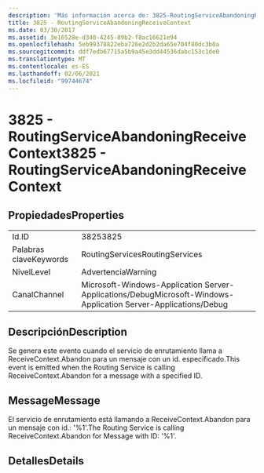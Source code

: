 ```yaml
---
description: 'Más información acerca de: 3825-RoutingServiceAbandoningReceiveContext'
title: 3825 - RoutingServiceAbandoningReceiveContext
ms.date: 03/30/2017
ms.assetid: 3e16528e-d340-4245-89b2-f8ac16621e94
ms.openlocfilehash: 5eb99378822eba726e2d2b2da65e704f80dc3b0a
ms.sourcegitcommit: ddf7edb67715a5b9a45e3dd44536dabc153c1de0
ms.translationtype: MT
ms.contentlocale: es-ES
ms.lasthandoff: 02/06/2021
ms.locfileid: "99744674"
---
```

# <a name="3825---routingserviceabandoningreceivecontext"></a><span data-ttu-id="8f58b-103">3825 - RoutingServiceAbandoningReceiveContext</span><span class="sxs-lookup"><span data-stu-id="8f58b-103">3825 - RoutingServiceAbandoningReceiveContext</span></span>

## <a name="properties"></a><span data-ttu-id="8f58b-104">Propiedades</span><span class="sxs-lookup"><span data-stu-id="8f58b-104">Properties</span></span>  
  
|||  
|-|-|  
|<span data-ttu-id="8f58b-105">Id.</span><span class="sxs-lookup"><span data-stu-id="8f58b-105">ID</span></span>|<span data-ttu-id="8f58b-106">3825</span><span class="sxs-lookup"><span data-stu-id="8f58b-106">3825</span></span>|  
|<span data-ttu-id="8f58b-107">Palabras clave</span><span class="sxs-lookup"><span data-stu-id="8f58b-107">Keywords</span></span>|<span data-ttu-id="8f58b-108">RoutingServices</span><span class="sxs-lookup"><span data-stu-id="8f58b-108">RoutingServices</span></span>|  
|<span data-ttu-id="8f58b-109">Nivel</span><span class="sxs-lookup"><span data-stu-id="8f58b-109">Level</span></span>|<span data-ttu-id="8f58b-110">Advertencia</span><span class="sxs-lookup"><span data-stu-id="8f58b-110">Warning</span></span>|  
|<span data-ttu-id="8f58b-111">Canal</span><span class="sxs-lookup"><span data-stu-id="8f58b-111">Channel</span></span>|<span data-ttu-id="8f58b-112">Microsoft-Windows-Application Server-Applications/Debug</span><span class="sxs-lookup"><span data-stu-id="8f58b-112">Microsoft-Windows-Application Server-Applications/Debug</span></span>|  
  
## <a name="description"></a><span data-ttu-id="8f58b-113">Descripción</span><span class="sxs-lookup"><span data-stu-id="8f58b-113">Description</span></span>  

 <span data-ttu-id="8f58b-114">Se genera este evento cuando el servicio de enrutamiento llama a ReceiveContext.Abandon para un mensaje con un id. especificado.</span><span class="sxs-lookup"><span data-stu-id="8f58b-114">This event is emitted when the Routing Service is calling ReceiveContext.Abandon for a message with a specified ID.</span></span>  
  
## <a name="message"></a><span data-ttu-id="8f58b-115">Message</span><span class="sxs-lookup"><span data-stu-id="8f58b-115">Message</span></span>  

 <span data-ttu-id="8f58b-116">El servicio de enrutamiento está llamando a ReceiveContext.Abandon para un mensaje con id.: '%1'.</span><span class="sxs-lookup"><span data-stu-id="8f58b-116">The Routing Service is calling ReceiveContext.Abandon for Message with ID: '%1'.</span></span>  
  
## <a name="details"></a><span data-ttu-id="8f58b-117">Detalles</span><span class="sxs-lookup"><span data-stu-id="8f58b-117">Details</span></span>
